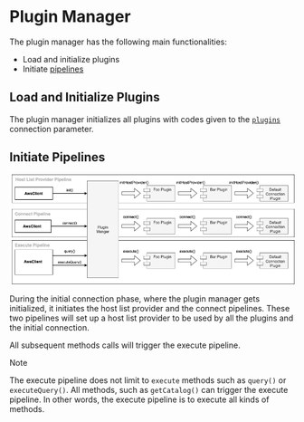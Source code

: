 # Plugin Manager

The plugin manager has the following main functionalities:

- Load and initialize plugins
- Initiate [pipelines](./Pipelines.md)

## Load and Initialize Plugins

The plugin manager initializes all plugins with codes given to the [`plugins`](../UsingTheNodejsWrapper.md#connection-plugin-manager-parameters) connection parameter.

## Initiate Pipelines

<div style="center"><img src="../images/initiate_pipelines.png" alt="diagram for the plugin service design"/></div>

During the initial connection phase, where the plugin manager gets initialized, it initiates the host list provider and the connect pipelines. These two pipelines will set up a host list provider to be used by all the plugins and the initial connection.

All subsequent methods calls will trigger the execute pipeline.

> [!NOTE]  
> The execute pipeline does not limit to `execute` methods such as `query()` or `executeQuery()`. All methods, such as `getCatalog()` can trigger the execute pipeline. In other words, the execute pipeline is to execute all kinds of methods.
